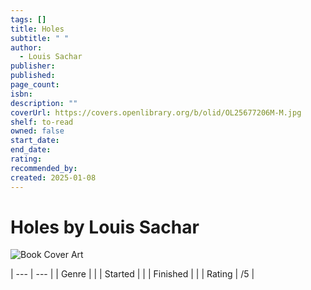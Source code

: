 ```yaml
---
tags: []
title: Holes
subtitle: " "
author:
  - Louis Sachar
publisher: 
published: 
page_count: 
isbn: 
description: ""
coverUrl: https://covers.openlibrary.org/b/olid/OL25677206M-M.jpg
shelf: to-read
owned: false
start_date: 
end_date: 
rating: 
recommended_by: 
created: 2025-01-08
---
```


# Holes by Louis Sachar

![Book Cover Art](https://covers.openlibrary.org/b/olid/OL25677206M-M.jpg)


| --- | --- |
| Genre |  |
| Started |  |
| Finished |  |
| Rating | /5 |

